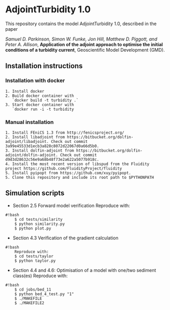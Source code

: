 AdjointTurbidity 1.0
================

This repository contains the model AdjointTurbidity 1.0, described in the paper

*Samuel D. Parkinson, Simon W. Funke, Jon Hill, Matthew D. Piggott, and Peter A. Allison*, **Application of the adjoint approach to optimise the initial conditions of a turbidity current**, Geoscientific Model Development (GMD).



Installation instructions
-------------------------

### Installation with docker
    1. Install docker
    2. Build docker container with
       `docker build -t turbidity .`
    3. Start docker container with
       `docker run -i -t turbidity


### Manual installation

    1. Install FEniCS 1.3 from http://fenicsproject.org/
    2. Install libadjoint from https://bitbucket.org/dolfin-adjoint/libadjoint. Check out commit 3a99e45533d1ecb3a828c8072d22067d0a66d5b0.
    3. Install dolfin-adjoint from https://bitbucket.org/dolfin-adjoint/dolfin-adjoint. Check out commit d9d3d28632c56e9a68b48f73e2a622a5077b918c.
    4. Install the most recent version of libspud from the Fluidity project https://github.com/FluidityProject/fluidity
    5. Install pyipopt from https://github.com/xuy/pyipopt.
    5. Clone this repository and include its root path to $PYTHONPATH


Simulation scripts
------------------

* Section 2.5 Forward model verification
    Reproduce with:

```
#!bash
    $ cd tests/similarity
    $ python similarity.py
    $ python plot.py
```


* Section 4.3 Verification of the gradient calculation

```
#!bash
    Reproduce with:
    $ cd tests/taylor
    $ python taylor.py
```

* Section 4.4 and 4.6: Optimisation of a model with one/two sediment class(es)
    Reproduce with:

```
#!bash
    $ cd jobs/bed_11
    $ python bed_4_test.py "1"
    $ ./MAKEFILE
    $ ./MAKEFILE2
```